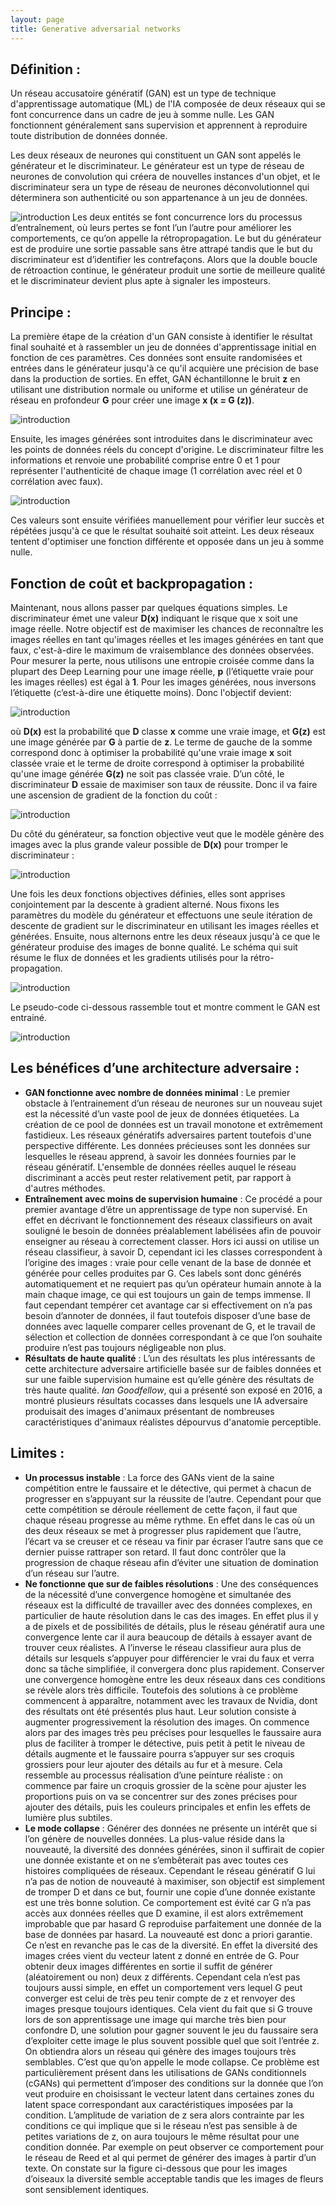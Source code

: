 ```yaml
---
layout: page
title: Generative adversarial networks
---
```


## Définition :
Un réseau accusatoire génératif (GAN) est un type de technique d'apprentissage automatique (ML) de l'IA composée de deux réseaux qui se font concurrence dans un cadre de jeu à somme nulle. Les GAN fonctionnent généralement sans supervision et apprennent à reproduire toute distribution de données donnée.

Les deux réseaux de neurones qui constituent un GAN sont appelés le générateur et le discriminateur. Le générateur est un type de réseau de neurones de convolution qui créera de nouvelles instances d'un objet, et le discriminateur sera un type de réseau de neurones déconvolutionnel qui déterminera son authenticité ou son appartenance à un jeu de données.

![introduction](/Images/gan1.png?style=centerme)
Les deux entités se font concurrence lors du processus d’entraînement, où leurs pertes se font l’un l’autre pour améliorer les comportements, ce qu’on appelle la rétropropagation. Le but du générateur est de produire une sortie passable sans être attrapé tandis que le but du discriminateur est d’identifier les contrefaçons. Alors que la double boucle de rétroaction continue, le générateur produit une sortie de meilleure qualité et le discriminateur devient plus apte à signaler les imposteurs.

## Principe :
La première étape de la création d'un GAN consiste à identifier le résultat final souhaité et à rassembler un jeu de données d'apprentissage initial en fonction de ces paramètres. Ces données sont ensuite randomisées et entrées dans le générateur jusqu'à ce qu'il acquière une précision de base dans la production de sorties. En effet, GAN échantillonne le bruit **z** en utilisant une distribution normale ou uniforme et utilise un générateur de réseau en profondeur **G** pour créer une image **x (x = G (z))**.

![introduction](/Images/gan2.png?style=centerme)

Ensuite, les images générées sont introduites dans le discriminateur avec les points de données réels du concept d'origine. Le discriminateur filtre les informations et renvoie une probabilité comprise entre 0 et 1 pour représenter l'authenticité de chaque image (1 corrélation avec réel et 0 corrélation avec faux).

![introduction](/Images/gan3.png?style=centerme)

Ces valeurs sont ensuite vérifiées manuellement pour vérifier leur succès et répétées jusqu'à ce que le résultat souhaité soit atteint. Les deux réseaux tentent d'optimiser une fonction différente et opposée dans un jeu à somme nulle.

## Fonction de coût et backpropagation :
Maintenant, nous allons passer par quelques équations simples. Le discriminateur émet une valeur **D(x)** indiquant le risque que x soit une image réelle. Notre objectif est de maximiser les chances de reconnaître les images réelles en tant qu'images réelles et les images générées en tant que faux, c'est-à-dire le maximum de vraisemblance des données observées. Pour mesurer la perte, nous utilisons une entropie croisée comme dans la plupart des Deep Learning pour une image réelle, **p** (l’étiquette vraie pour les images réelles) est égal à **1**. Pour les images générées, nous inversons l’étiquette (c’est-à-dire une étiquette moins). Donc l'objectif devient:

![introduction](/Images/gan4.png?style=centerme)

où **D(x)** est la probabilité que **D** classe **x** comme une vraie image, et **G(z)** est une image générée par **G** à partie de **z**. Le terme de gauche de la somme correspond donc à optimiser la probabilité qu'une vraie image **x** soit classée vraie et le terme de droite correspond à optimiser la probabilité qu'une image générée **G(z)** ne soit pas classée vraie.
D’un côté,  le discriminateur **D** essaie de maximiser son taux de réussite. Donc il va faire une ascension de gradient de la fonction du coût :

![introduction](/Images/gan5.png?style=centerme)

Du côté du générateur, sa fonction objective veut que le modèle génère des images avec la plus grande valeur possible de **D(x)** pour tromper le discriminateur :

![introduction](/Images/gan6.png?style=centerme)

Une fois les deux fonctions objectives définies, elles sont apprises conjointement par la descente à gradient alterné. Nous fixons les paramètres du modèle du générateur et effectuons une seule itération de descente de gradient sur le discriminateur en utilisant les images réelles et générées. Ensuite, nous alternons entre les deux réseaux jusqu'à ce que le générateur produise des images de bonne qualité. Le schéma qui suit résume le flux de données et les gradients utilisés pour la rétro-propagation.

![introduction](/Images/gan7.png?style=centerme)

Le pseudo-code ci-dessous rassemble tout et montre comment le GAN est entrainé.

![introduction](/Images/gan8.png?style=centerme)

## Les bénéfices d’une architecture adversaire :
* **GAN fonctionne avec nombre de données minimal** : Le premier obstacle à l’entrainement d’un réseau de neurones sur un nouveau sujet est la nécessité d’un vaste pool de jeux de données étiquetées. La création de ce pool de données est un travail monotone et extrêmement fastidieux. Les réseaux génératifs adversaires partent toutefois d'une perspective différente. Les données précieuses sont les données sur lesquelles le réseau apprend, à savoir les données fournies par le réseau génératif. L'ensemble de données réelles auquel le réseau discriminant a accès peut rester relativement petit, par rapport à d'autres méthodes.
* **Entraînement avec moins de supervision humaine** : Ce procédé a pour premier avantage d’être un apprentissage de type non supervisé. En effet en décrivant le fonctionnement des réseaux classifieurs on avait souligné le besoin de données préalablement labélisées afin de pouvoir enseigner au réseau à correctement classer. Hors ici aussi on utilise un réseau classifieur, à savoir D, cependant ici les classes correspondent à l’origine des images : vraie pour celle venant de la base de donnée et générée pour celles produites par G. Ces labels sont donc générés automatiquement et ne requiert pas qu’un opérateur humain annote à la main chaque image, ce qui est toujours un gain de temps immense. Il faut cependant tempérer cet avantage car si effectivement on n’a pas besoin d’annoter de données, il faut toutefois disposer d’une base de données avec laquelle comparer celles provenant de G, et le travail de sélection et collection de données correspondant à ce que l’on souhaite produire n’est pas toujours négligeable non plus.
* **Résultats de haute qualité** : L’un des résultats les plus intéressants de cette architecture  adversaire  artificielle basée sur de faibles données et sur une faible supervision humaine est qu’elle génère des résultats de très haute qualité. *Ian Goodfellow*, qui a présenté son exposé en 2016, a montré plusieurs résultats cocasses dans lesquels une IA adversaire produisait des images d'animaux présentant de nombreuses caractéristiques d'animaux réalistes dépourvus d'anatomie perceptible. 

## Limites : 
* **Un processus instable** : La force des GANs vient de la saine compétition entre le faussaire et le détective, qui permet à chacun de progresser en s’appuyant sur la réussite de l’autre. Cependant pour que cette compétition se déroule réellement de cette façon, il faut que chaque réseau progresse au même rythme. En effet dans le cas où un des deux réseaux se met à progresser plus rapidement que l’autre, l’écart va se creuser et ce réseau va finir par écraser l’autre sans que ce dernier puisse rattraper son retard. Il faut donc contrôler que la progression de chaque réseau afin d’éviter une situation de domination d’un réseau sur l’autre.
* **Ne fonctionne que sur de faibles résolutions** : Une des conséquences de la nécessité d’une convergence homogène et simultanée des réseaux est la difficulté de travailler avec des données complexes, en particulier de haute résolution dans le cas des images. En effet plus il y a de pixels et de possibilités de détails, plus le réseau génératif aura une convergence lente car il aura beaucoup de détails à essayer avant de trouver ceux réalistes. A l’inverse le réseau classifieur aura plus de détails sur lesquels s’appuyer pour différencier le vrai du faux et verra donc sa tâche simplifiée, il convergera donc plus rapidement. Conserver une convergence homogène entre les deux réseaux dans ces conditions se révèle alors très difficile. Toutefois des solutions à ce problème commencent à apparaître, notamment avec les travaux de Nvidia, dont des résultats ont été présentés plus haut. Leur solution consiste à augmenter progressivement la résolution des images. On commence alors par des images très peu précises pour lesquelles le faussaire aura plus de faciliter à tromper le détective, puis petit à petit le niveau de détails augmente et le faussaire pourra s’appuyer sur ses croquis grossiers pour leur ajouter des détails au fur et à mesure. Cela ressemble au processus réalisation d’une peinture réaliste : on commence par faire un croquis grossier de la scène pour ajuster les proportions puis on va se concentrer sur des zones précises pour ajouter des détails, puis les couleurs principales et enfin les effets de lumière plus subtiles.
* **Le mode collapse** : Générer des données ne présente un intérêt que si l’on génère de nouvelles données. La plus-value réside dans la nouveauté, la diversité des données générées, sinon il suffirait de copier une donnée existante et on ne s’embêterait pas avec toutes ces histoires compliquées de réseaux. Cependant le réseau génératif G lui n’a pas de notion de nouveauté à maximiser, son objectif est simplement de tromper D et dans ce but, fournir une copie d’une donnée existante est une très bonne solution. Ce comportement est évité car G n’a pas accès aux données réelles que D examine, il est alors extrêmement improbable que par hasard G reproduise parfaitement une donnée de la base de données par hasard. La nouveauté est donc a priori garantie. Ce n’est en revanche pas le cas de la diversité. En effet la diversité des images crées vient du vecteur latent z donné en entrée de G. Pour obtenir deux images différentes en sortie il suffit de générer (aléatoirement ou non) deux z différents. Cependant cela n’est pas toujours aussi simple, en effet un comportement vers lequel G peut converger est celui de très peu tenir compte de z et renvoyer des images presque toujours identiques. Cela vient du fait que si G trouve lors de son apprentissage une image qui marche très bien pour confondre D, une solution pour gagner souvent le jeu du faussaire sera d’exploiter cette image le plus souvent possible quel que soit l’entrée z. On obtiendra alors un réseau qui génère des images toujours très semblables. C’est que qu’on appelle le mode collapse. Ce problème est particulièrement présent dans les utilisations de GANs conditionnels (cGANs) qui permettent d’imposer des conditions sur la donnée que l’on veut produire en choisissant le vecteur latent dans certaines zones du latent space correspondant aux caractéristiques imposées par la condition. L’amplitude de variation de z sera alors contrainte par les conditions ce qui implique que si le réseau n’est pas sensible à de petites variations de z, on aura toujours le même résultat pour une condition donnée. Par exemple on peut observer ce comportement pour le réseau de Reed et al qui permet de générer des images à partir d’un texte. On constate sur la figure ci-dessous que pour les images d’oiseaux la diversité semble acceptable tandis que les images de fleurs sont sensiblement identiques.

